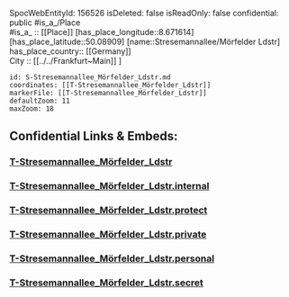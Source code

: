 ﻿---
location: [50.08909,8.671614] 
type: Station 
mapzoom: [8,18] 
mapmarker: tram 
tags:
- geo/station/tram
---
SpocWebEntityId: 156526
isDeleted: false
isReadOnly: false
confidential: public
#is_a_/Place  
#is_a_ :: [[Place]] 
[has_place_longitude::8.671614] 
[has_place_latitude::50.08909] 
[name::Stresemannallee/Mörfelder Ldstr] 
has_place_country:: [[Germany]]  
City :: [[../../Frankfurt~Main]] ] 


```leaflet
id: S-Stresemannallee_Mörfelder_Ldstr.md
coordinates: [[T-Stresemannallee_Mörfelder_Ldstr]] 
markerFile: [[T-Stresemannallee_Mörfelder_Ldstr]] 
defaultZoom: 11 
maxZoom: 18
```


## Confidential Links & Embeds: 

### [T-Stresemannallee_Mörfelder_Ldstr](/_public/Earth/Continent/Europe/Europe~Central/Germany/Germany~West/Hessen/counties~Hessen/Frankfurt~Main/Stations-FFM~T/T-Stresemannallee_Mörfelder_Ldstr.md) 

### [T-Stresemannallee_Mörfelder_Ldstr.internal](/_internal/Earth/Continent/Europe/Europe~Central/Germany/Germany~West/Hessen/counties~Hessen/Frankfurt~Main/Stations-FFM~T/T-Stresemannallee_Mörfelder_Ldstr.internal.md) 

### [T-Stresemannallee_Mörfelder_Ldstr.protect](/_protect/Earth/Continent/Europe/Europe~Central/Germany/Germany~West/Hessen/counties~Hessen/Frankfurt~Main/Stations-FFM~T/T-Stresemannallee_Mörfelder_Ldstr.protect.md) 

### [T-Stresemannallee_Mörfelder_Ldstr.private](/_private/Earth/Continent/Europe/Europe~Central/Germany/Germany~West/Hessen/counties~Hessen/Frankfurt~Main/Stations-FFM~T/T-Stresemannallee_Mörfelder_Ldstr.private.md) 

### [T-Stresemannallee_Mörfelder_Ldstr.personal](/_personal/Earth/Continent/Europe/Europe~Central/Germany/Germany~West/Hessen/counties~Hessen/Frankfurt~Main/Stations-FFM~T/T-Stresemannallee_Mörfelder_Ldstr.personal.md) 

### [T-Stresemannallee_Mörfelder_Ldstr.secret](/_secret/Earth/Continent/Europe/Europe~Central/Germany/Germany~West/Hessen/counties~Hessen/Frankfurt~Main/Stations-FFM~T/T-Stresemannallee_Mörfelder_Ldstr.secret.md) 
